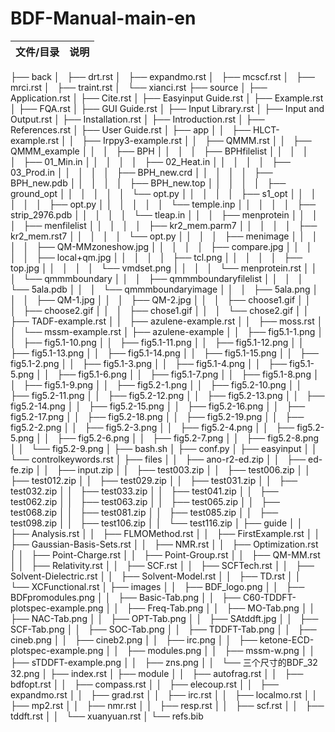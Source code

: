 # BDF-Manual-main-en
| 文件/目录 | 说明 |
|----------|------|
├── back
│   ├── drt.rst
│   ├── expandmo.rst
│   ├── mcscf.rst
│   ├── mrci.rst
│   ├── traint.rst
│   └── xianci.rst
├── source
│   ├── Application.rst
│   ├── Cite.rst
│   ├── Easyinput Guide.rst
│   ├── Example.rst
│   ├── FQA.rst
│   ├── GUI Guide.rst
│   ├── Input Library.rst
│   ├── Input and Output.rst
│   ├── Installation.rst
│   ├── Introduction.rst
│   ├── References.rst
│   ├── User Guide.rst
│   ├── app
│   │   ├── HLCT-example.rst
│   │   ├── Irppy3-example.rst
│   │   ├── QMMM.rst
│   │   ├── QMMM_example
│   │   │   ├── BPH
│   │   │   │   ├── BPHfilelist
│   │   │   │   │   ├── 01_Min.in
│   │   │   │   │   ├── 02_Heat.in
│   │   │   │   │   ├── 03_Prod.in
│   │   │   │   │   ├── BPH_new.crd
│   │   │   │   │   ├── BPH_new.pdb
│   │   │   │   │   ├── BPH_new.top
│   │   │   │   │   ├── ground_opt
│   │   │   │   │   │   └── opt.py
│   │   │   │   │   ├── s1_opt
│   │   │   │   │   │   ├── opt.py
│   │   │   │   │   │   └── temple.inp
│   │   │   │   │   ├── strip_2976.pdb
│   │   │   │   │   └── tleap.in
│   │   │   ├── menprotein
│   │   │   │   ├── menfilelist
│   │   │   │   │   ├── kr2_mem.parm7
│   │   │   │   │   ├── kr2_mem.rst7
│   │   │   │   │   └── opt.py
│   │   │   │   ├── menimage
│   │   │   │   │   ├── QM-MMzoneshow.jpg
│   │   │   │   │   ├── compare.jpg
│   │   │   │   │   ├── local+qm.jpg
│   │   │   │   │   ├── tcl.png
│   │   │   │   │   ├── top.jpg
│   │   │   │   │   └── vmdset.png
│   │   │   │   └── menprotein.rst
│   │   │   └── qmmmboundary
│   │   │       ├── qmmmboundaryfilelist
│   │   │       │   └── 5ala.pdb
│   │   │       └── qmmmboundaryimage
│   │   │           ├── 5ala.png
│   │   │           ├── QM-1.jpg
│   │   │           ├── QM-2.jpg
│   │   │           ├── choose1.gif
│   │   │           ├── choose2.gif
│   │   │           ├── chose1.gif
│   │   │           └── chose2.gif
│   │   ├── TADF-example.rst
│   │   ├── azulene-example.rst
│   │   ├── moss.rst
│   │   └── mssm-example.rst
│   ├── azulene-example
│   │   ├── fig5.1-1.png
│   │   ├── fig5.1-10.png
│   │   ├── fig5.1-11.png
│   │   ├── fig5.1-12.png
│   │   ├── fig5.1-13.png
│   │   ├── fig5.1-14.png
│   │   ├── fig5.1-15.png
│   │   ├── fig5.1-2.png
│   │   ├── fig5.1-3.png
│   │   ├── fig5.1-4.png
│   │   ├── fig5.1-5.png
│   │   ├── fig5.1-6.png
│   │   ├── fig5.1-7.png
│   │   ├── fig5.1-8.png
│   │   ├── fig5.1-9.png
│   │   ├── fig5.2-1.png
│   │   ├── fig5.2-10.png
│   │   ├── fig5.2-11.png
│   │   ├── fig5.2-12.png
│   │   ├── fig5.2-13.png
│   │   ├── fig5.2-14.png
│   │   ├── fig5.2-15.png
│   │   ├── fig5.2-16.png
│   │   ├── fig5.2-17.png
│   │   ├── fig5.2-18.png
│   │   ├── fig5.2-19.png
│   │   ├── fig5.2-2.png
│   │   ├── fig5.2-3.png
│   │   ├── fig5.2-4.png
│   │   ├── fig5.2-5.png
│   │   ├── fig5.2-6.png
│   │   ├── fig5.2-7.png
│   │   ├── fig5.2-8.png
│   │   └── fig5.2-9.png
│   ├── bash.sh
│   ├── conf.py
│   ├── easyinput
│   │   └── controlkeywords.rst
│   ├── files
│   │   ├── ano-r2-ed.zip
│   │   ├── ed-fe.zip
│   │   ├── input.zip
│   │   ├── test003.zip
│   │   ├── test006.zip
│   │   ├── test012.zip
│   │   ├── test029.zip
│   │   ├── test031.zip
│   │   ├── test032.zip
│   │   ├── test033.zip
│   │   ├── test041.zip
│   │   ├── test062.zip
│   │   ├── test063.zip
│   │   ├── test065.zip
│   │   ├── test068.zip
│   │   ├── test081.zip
│   │   ├── test085.zip
│   │   ├── test098.zip
│   │   ├── test106.zip
│   │   └── test116.zip
│   ├── guide
│   │   ├── Analysis.rst
│   │   ├── FLMOMethod.rst
│   │   ├── FirstExample.rst
│   │   ├── Gaussian-Basis-Sets.rst
│   │   ├── NMR.rst
│   │   ├── Optimization.rst
│   │   ├── Point-Charge.rst
│   │   ├── Point-Group.rst
│   │   ├── QM-MM.rst
│   │   ├── Relativity.rst
│   │   ├── SCF.rst
│   │   ├── SCFTech.rst
│   │   ├── Solvent-Dielectric.rst
│   │   ├── Solvent-Model.rst
│   │   ├── TD.rst
│   │   └── XCFunctional.rst
│   ├── images
│   │   ├── BDF_logo.png
│   │   ├── BDFpromodules.png
│   │   ├── Basic-Tab.png
│   │   ├── C60-TDDFT-plotspec-example.png
│   │   ├── Freq-Tab.png
│   │   ├── MO-Tab.png
│   │   ├── NAC-Tab.png
│   │   ├── OPT-Tab.png
│   │   ├── SAtddft.jpg
│   │   ├── SCF-Tab.png
│   │   ├── SOC-Tab.png
│   │   ├── TDDFT-Tab.png
│   │   ├── cineb.png
│   │   ├── cineb2.png
│   │   ├── irc.png
│   │   ├── ketone-ECD-plotspec-example.png
│   │   ├── modules.png
│   │   ├── mssm-w.png
│   │   ├── sTDDFT-example.png
│   │   ├── zns.png
│   │   └── 三个尺寸的BDF_32 32.png
│   ├── index.rst
│   ├── module
│   │   ├── autofrag.rst
│   │   ├── bdfopt.rst
│   │   ├── compass.rst
│   │   ├── elecoup.rst
│   │   ├── expandmo.rst
│   │   ├── grad.rst
│   │   ├── irc.rst
│   │   ├── localmo.rst
│   │   ├── mp2.rst
│   │   ├── nmr.rst
│   │   ├── resp.rst
│   │   ├── scf.rst
│   │   ├── tddft.rst
│   │   └── xuanyuan.rst
│   └── refs.bib

